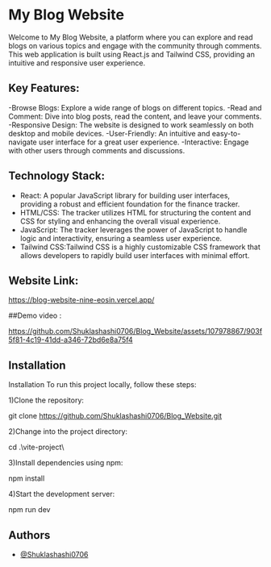 # My Blog Website
Welcome to My Blog Website, a platform where you can explore and read blogs on various topics and engage with the community through comments. This web application is built using React.js and Tailwind CSS, providing an intuitive and responsive user experience.


## Key Features:
-Browse Blogs: Explore a wide range of blogs on different topics.
-Read and Comment: Dive into blog posts, read the content, and leave your comments.
-Responsive Design: The website is designed to work seamlessly on both desktop and mobile devices.
-User-Friendly: An intuitive and easy-to-navigate user interface for a great user experience.
-Interactive: Engage with other users through comments and discussions.
## Technology Stack:
- React: A popular JavaScript library for building user interfaces, providing a robust and efficient foundation for the finance tracker.
- HTML/CSS: The tracker utilizes HTML for structuring the content and CSS for styling and enhancing the overall visual experience.
- JavaScript: The tracker leverages the power of JavaScript to handle logic and interactivity, ensuring a seamless user experience.
- Tailwind CSS:Tailwind CSS is a highly customizable CSS framework that allows developers to rapidly build user interfaces with minimal effort.

## Website Link:

https://blog-website-nine-eosin.vercel.app/

##Demo video :



https://github.com/Shuklashashi0706/Blog_Website/assets/107978867/903f5f81-4c19-41dd-a346-72bd6e8a75f4




## Installation
Installation
To run this project locally, follow these steps:

1)Clone the repository:

git clone https://github.com/Shuklashashi0706/Blog_Website.git

2)Change into the project directory:

cd .\vite-project\

3)Install dependencies using npm:

npm install


4)Start the development server:

npm run dev


## Authors
- [@Shuklashashi0706](https://blog-website-nine-eosin.vercel.app/)


